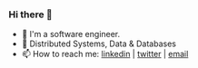 ### Hi there 👋


- 🌱 I'm a software engineer.
- 🔭 Distributed Systems, Data & Databases
- 📫 How to reach me: [linkedin](https://linkedin.com/in/nana-adjei-manu) | [twitter](https://twitter.com/nmanu__) | [email](mailto:n.k.a.manu06@gmail.com)


<!--
**claeusdev/claeusdev** is a ✨ _special_ ✨ repository because its `README.md` (this file) appears on your GitHub profile.

Here are some ideas to get you started:

- 🔭 I’m currently working on ...
- 🌱 I’m currently learning ...
- 👯 I’m looking to collaborate on ...
- 🤔 I’m looking for help with ...
- 💬 Ask me about ...
- 📫 How to reach me: ...
- 😄 Pronouns: ...
- ⚡ Fun fact: ...
-->
